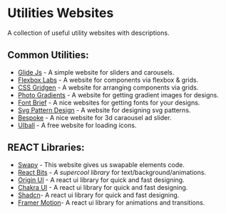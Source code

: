 # Utilities Websites

A collection of useful utility websites with descriptions.

## Common Utilities:

- [Glide Js](https://glidejs.com/) - A simple website for sliders and carousels.
- [Flexbox Labs](https://flexboxlabs.netlify.app/) - A website for components via flexbox & grids.
- [CSS Gridgen](https://www.tailwindgen.com/) - A website for arranging components via grids. 
- [Photo Gradients](https://photogradient.com/) - A website for getting gradient images for designs.
- [Font Brief](https://www.fontbrief.com/fontbrief) - A nice websites for getting fonts for your designs. 
- [Svg Pattern Design](https://svg.designcode.io/) - A website for designing svg patterns.
- [Bespoke](https://markdalgleish.com/projects/bespoke.js/) - A nice website for 3d caraousel ad slider.
- [UIball](https://uiball.com/ldrs/) - A free website for loading icons.

## REACT Libraries:
- [Swapy](https://swapy.tahazsh.com/) - This website gives us swapable elements code. 
- [React Bits](https://www.reactbits.dev/) - *A supercool library* for text/background/animations.
- [Origin UI](https://originui.com/) - A react ui library for quick and fast designing.
- [Chakra UI](https://chakra-ui.com/) - A react ui library for quick and fast designing.
- [Shadcn](https://ui.shadcn.com/)- A react ui library for quick and fast designing.
- [Framer Motion](https://motion.dev/)- A react ui library for animations and transitions.
